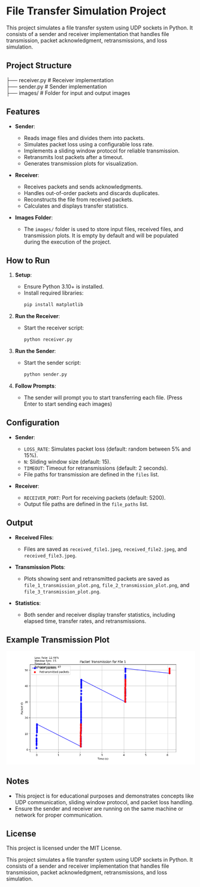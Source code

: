 # File Transfer Simulation Project

This project simulates a file transfer system using UDP sockets in Python. It consists of a sender and receiver implementation that handles file transmission, packet acknowledgment, retransmissions, and loss simulation.

## Project Structure
  ├── receiver.py # Receiver implementation <br>
  ├── sender.py # Sender implementation <br>
  ├── images/ # Folder for input and output images <br>


## Features

- **Sender**:
  - Reads image files and divides them into packets.
  - Simulates packet loss using a configurable loss rate.
  - Implements a sliding window protocol for reliable transmission.
  - Retransmits lost packets after a timeout.
  - Generates transmission plots for visualization.

- **Receiver**:
  - Receives packets and sends acknowledgments.
  - Handles out-of-order packets and discards duplicates.
  - Reconstructs the file from received packets.
  - Calculates and displays transfer statistics.

- **Images Folder**:
  - The `images/` folder is used to store input files, received files, and transmission plots. It is empty by default and will be populated during the execution of the project.


## How to Run

1. **Setup**:
   - Ensure Python 3.10+ is installed.
   - Install required libraries:
     ```bash
     pip install matplotlib
     ```

2. **Run the Receiver**:
   - Start the receiver script:
     ```bash
     python receiver.py
     ```

3. **Run the Sender**:
   - Start the sender script:
     ```bash
     python sender.py
     ```

4. **Follow Prompts**:
   - The sender will prompt you to start transferring each file. (Press Enter to start sending each images)

## Configuration

- **Sender**:
  - `LOSS_RATE`: Simulates packet loss (default: random between 5% and 15%).
  - `N`: Sliding window size (default: 15).
  - `TIMEOUT`: Timeout for retransmissions (default: 2 seconds).
  - File paths for transmission are defined in the `files` list.

- **Receiver**:
  - `RECEIVER_PORT`: Port for receiving packets (default: 5200).
  - Output file paths are defined in the `file_paths` list.

## Output

- **Received Files**:
  - Files are saved as `received_file1.jpeg`, `received_file2.jpeg`, and `received_file3.jpeg`.

- **Transmission Plots**:
  - Plots showing sent and retransmitted packets are saved as `file_1_transmission_plot.png`, `file_2_transmission_plot.png`, and `file_3_transmission_plot.png`.

- **Statistics**:
  - Both sender and receiver display transfer statistics, including elapsed time, transfer rates, and retransmissions.

## Example Transmission Plot

![Transmission Plot](images/file_1_transmission_plot.png)

## Notes

- This project is for educational purposes and demonstrates concepts like UDP communication, sliding window protocol, and packet loss handling.
- Ensure the sender and receiver are running on the same machine or network for proper communication.

## License

This project is licensed under the MIT License.

This project simulates a file transfer system using UDP sockets in Python. It consists of a sender and receiver implementation that handles file transmission, packet acknowledgment, retransmissions, and loss simulation.
